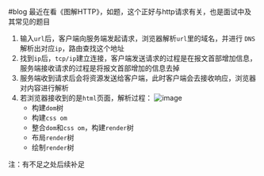 #blog
最近在看《图解HTTP》，如题，这个正好与http请求有关，也是面试中及其常见的题目
1. 输入`url`后，客户端向服务端发起请求，浏览器解析`url`里的域名，并进行
`DNS`解析出对应`ip`，路由查找这个地址
2. 找到`ip`后，`tcp/ip`建立连接，客户端发送请求的过程是在报文首部增加信息，服务端接收请求的过程是将报文首部增加的信息去掉
3. 服务端收到请求后会将资源发送给客户端，此时客户端会去接收响应，浏览器对内容进行解析
4. 若浏览器接收到的是`html`页面，解析过程：
    ![image](http://upload-images.jianshu.io/upload_images/5980872-e9679ff90a79b1a0?imageMogr2/auto-orient/strip%7CimageView2/2/w/1240)
    - 构建`dom`树
    - 构建`css om`
    - 整合`dom`和`css om`，构建`render`树
    - 布局`render`树
    - 绘制`render`树

注：有不足之处后续补足
